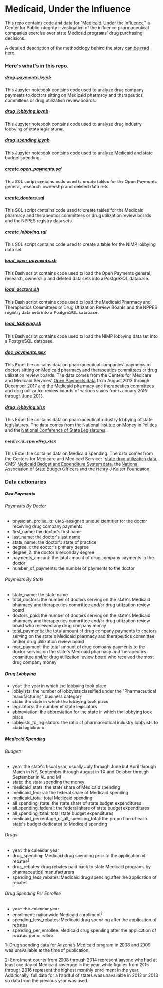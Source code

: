 # Medicaid, Under the Influence
This repo contains code and data for "[Medicaid, Under the Influence](https://www.publicintegrity.org/2018/06/26/21890/how-drugmakers-sway-state-system-meant-protect-taxpayers-and-patients)," a Center for Public Integrity investigation of the influence pharmaceutical companies exercise over state Medicaid programs' drug purchasing decisions.

A detailed description of the methodology behind the story [can be read here](https://www.publicintegrity.org/2018/07/10/21953/how-we-investigated-drugmakers-influence-over-medicaid).

### Here's what's in this repo.

##### [drug_payments.ipynb](drug_payments.ipynb)
This Jupyter notebook contains code used to analyze drug company payments to doctors sitting on Medicaid pharmacy and therapeutics committees or drug utilization review boards.

##### [drug_lobbying.ipynb](drug_lobbying.ipynb)
This Jupyter notebook contains code used to analyze drug industry lobbying of state legislatures.

##### [drug_spending.ipynb](drug_spending.ipynb)
This Jupyter notebook contains code used to analyze Medicaid and state budget spending.

##### [create_open_payments.sql](create_open_payments.sql)
This SQL script contains code used to create tables for the Open Payments general, research, ownership and deleted data sets.

##### [create_doctors.sql](create_doctors.sql)
This SQL script contains code used to create tables for the Medicaid pharmacy and therapeutics committees or drug utilization review boards and the NPPES registry data sets.

##### [create_lobbying.sql](create_lobbying.sql)
This SQL script contains code used to create a table for the NIMP lobbying data set.

##### [load_open_payments.sh](load_open_payments.sh)
This Bash script contains code used to load the Open Payments general, research, ownership and deleted data sets into a PostgreSQL database.

##### [load_doctors.sh](load_doctors.sh)
This Bash script contains code used to load the Medicaid Pharmacy and Therapeutics Committees or Drug Utilization Review Boards and the NPPES registry data sets into a PostgreSQL database.

##### [load_lobbying.sh](load_lobbying.sh)
This Bash script contains code used to load the NIMP lobbying data set into a PostgreSQL database.

##### [doc_payments.xlsx](data/doc_payments.xlsx)
This Excel file contains data on pharmaceutical companies' payments to doctors sitting on Medicaid pharmacy and therapeutics committees or drug utilization review boards. The data comes from the Centers for Medicare and Medicaid Services' [Open Payments data](https://www.cms.gov/openpayments/) from August 2013 through December 2017 and the Medicaid pharmacy and therapeutics committees and drug utilization review boards of various states from January 2016 through June 2018.

##### [drug_lobbying.xlsx](data/drug_lobbying.xlsx)
This Excel file contains data on pharmaceutical industry lobbying of state legislatures. The data comes from the [National Institue on Money in Politics](https://www.followthemoney.org) and the [National Conference of State Legislatures](http://www.ncsl.org).

##### [medicaid_spending.xlsx](data/medicaid_spending.xlsx)
This Excel file contains data on Medicaid spending. The data comes from the Centers for Medicare and Medicaid Services' [state drug utilization data](https://www.medicaid.gov/medicaid/prescription-drugs/state-drug-utilization-data/index.html), CMS' [Medicaid Budget and Expenditure System data](https://www.medicaid.gov/medicaid/finance/state-expenditure-reporting/expenditure-reports/index.html), the [National Association of State Budget Officers](https://www.nasbo.org/home) and the [Henry J Kaiser Foundation](https://www.kff.org/).

### Data dictionaries

##### Doc Payments
###### Payments By Doctor
* physician_profile_id: CMS-assigned unique identifier for the doctor receiving drug company payments
* first_name: the doctor's first name
* last_name: the doctor's last name
* state_name: the doctor's state of practice
* degree_1: the doctor's primary degree
* degree_2: the doctor's seconday degree
* payments_amount: the total amount of drug company payments to the doctor
* number_of_payments: the number of payments to the doctor
###### Payments By State
* state_name: the state name
* total_doctors: the number of doctors serving on the state's Medicaid pharmacy and therapeutics committee and/or drug utilization review board
* doctors_paid: the number of doctors serving on the state's Medicaid pharmacy and therapeutics committee and/or drug utilization review board who received any drug company money
* total_payments: the total amount of drug company payments to doctors serving on the state's Medicaid pharmacy and therapeutics committee and/or drug utilization review board
* max_payment: the total amount of drug company payments to the doctor serving on the state's Medicaid pharmacy and therapeutics committee and/or drug utilization review board who received the most drug company money

##### Drug Lobbying
* year: the year in which the lobbying took place
* lobbyists: the number of lobbyists classified under the "Pharmaceutical manufacturing" business category
* state: the state in which the lobbying took place
* legislators: the number of state legislators
* abbreviation: the abbreviation for the state in which the lobbying took place
* lobbyists_to_legislators: the ratio of pharmaceutical industry lobbyists to state legislators

##### Medicaid Spending
###### Budgets
* year: the state's fiscal year, usually July through June but April through March in NY, September through August in TX and October through September in AL and MI
* state: the state spending the money
* medicaid_state: the state share of Medicaid spending
* medicaid_federal: the federal share of Medicaid spending
* medicaid_total: total Medicaid spending
* all_spending_state: the state share of state budget expenditures
* all_spending_federal: the federal share of state budget expenditures
* all_spending_total: total state budget expenditures
* medicaid_percentage_of_all_spending_total: the proportion of each state's budget dedicated to Medicaid spending
###### Drugs
* year: the calendar year
* drug_spending: Medicaid drug spending prior to the application of rebates<sup>[1](#footnote1)</sup>
* drug_rebates: drug rebates paid back to state Medicaid programs by pharmaceutical manufacturers
* spending_less_rebates: Medicaid drug spending after the application of rebates
###### Drug Spending Per Enrollee
* year: the calendar year
* enrollment: nationwide Medicaid enrollment<sup>[2](#footnote2)</sup>
* spending_less_rebates: Medicaid drug spending after the application of rebates
* spending_per_enrollee: Medicaid drug spending after the application of rebates per enrollee

<a name="footnote1">1</a>: Drug spending data for Arizona’s Medicaid program in 2008 and 2009 was unavailable at the time of publication.

<a name="footnote2">2</a>: Enrollment counts from 2008 through 2014 represent anyone who had at least one day of Medicaid coverage in the year, while figures from 2015 through 2016 represent the highest monthly enrollment in the year. Additionally, full data for a handful of states was unavailable in 2012 or 2013 so data from the previous year was used.